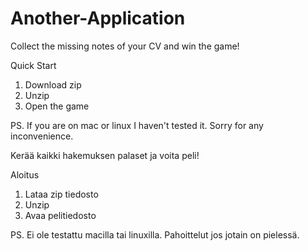 # Another-Application
Collect the missing notes of your CV and win the game!

Quick Start
1. Download zip
2. Unzip
3. Open the game

PS. If you are on mac or linux I haven't tested it. Sorry for any inconvenience.

Kerää kaikki hakemuksen palaset ja voita peli!

Aloitus
1. Lataa zip tiedosto
2. Unzip
3. Avaa pelitiedosto

PS. Ei ole testattu macilla tai linuxilla. Pahoittelut jos jotain on pielessä.
